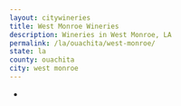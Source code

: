 ```yaml
---
layout: citywineries
title: West Monroe Wineries
description: Wineries in West Monroe, LA
permalink: /la/ouachita/west-monroe/
state: la
county: ouachita
city: west monroe
---
```

-
